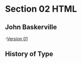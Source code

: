 Section 02 HTML
===============

John Baskerville
----------------

-[Version 01](https://blemon7.github.io/history-of-type/baskerville1.html)

History of Type
---------------